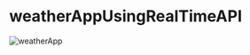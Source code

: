 # weatherAppUsingRealTimeAPI
![weatherApp](https://user-images.githubusercontent.com/80773074/179834491-3aad3607-91e2-4a18-bbf5-0a0e5bed39c6.png)

